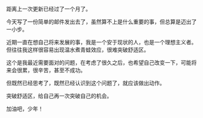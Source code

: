 距离上一次更新已经过了一个月了。

今天写了一份简单的邮件发出去了，虽然算不上是什么重要的事，但总算是迈出了一小步。

近期一直在想自己将来发展的事，我是一个安于现状的人，也是一个理想主义者。但往往我这样很容易出现温水煮青蛙效应，很难突破舒适区。

这个是我最近需要面对的问题，在考虑了很久之后，也希望自己改变一下，可能将来会很累，很辛苦，甚至不成功。

但既然已经思考了，既然已经认识到这个问题了，就应该做出动作。

突破舒适区，给自己再一次突破自己的机会。

加油吧，少年！